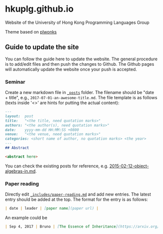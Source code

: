 # hkuplg.github.io
Website of the University of Hong Kong Programming Languages Group

Theme based on [plwonks](https://wonks.github.io)

## Guide to update the site

You can follow the guide here to update the website. The general procedure is to add/edit files and then push the changes to Github. The Github pages will automatically update the website once your push is accepted.

### Seminar

Create a new markdown file in [`_posts`](_posts) folder. The filename should be "date + title", e.g., `2017-07-01-an-awesome-title.md`. The file template is as follows (texts inside '<>' are hints for putting the actual content):

```markdown
--- 
layout:  post 
title:   "<the title, need quotation marks>"
authors: "<the author(s), need quotation marks>"
date:    yyyy-mm-dd HH:MM:SS +0800
venue:   "<the venue, need quotation marks>"
categories: <short name of author, no quotation marks> <the year>
--- 
## Abstract

<abstract here>
```

You can check the existing posts for reference, e.g. [2015-02-12-object-algebras-in.md](_posts/2015-02-12-object-algebras-in.md).

### Paper reading

Directly edit [`_includes/paper-reading.md`](_includes/paper-reading.md) and add new entries. The latest entry should be added at the top. The format for the entry is as follows:

```markdown
| date | leader | [paper name](paper url) |
```

An example could be

```markdown
| Sep 4, 2017 | Bruno | [The Essence of Inheritance](https://arxiv.org/abs/1601.02059) |
```
